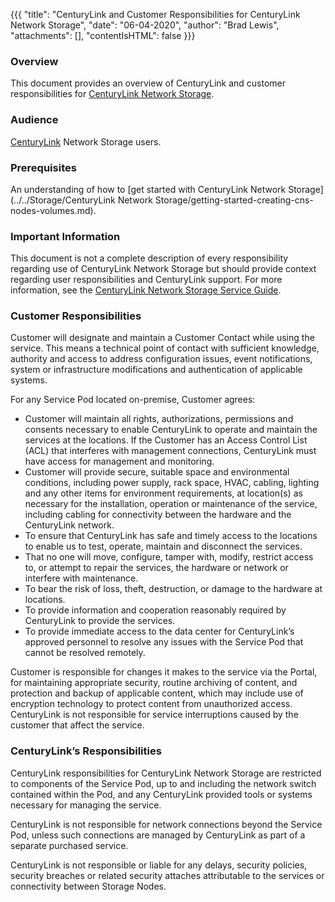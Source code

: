 {{{
  "title": "CenturyLink and Customer Responsibilities for CenturyLink Network Storage",
  "date": "06-04-2020",
  "author": "Brad Lewis",
  "attachments": [],
  "contentIsHTML": false
}}}

### Overview

This document provides an overview of CenturyLink and customer responsibilities for [CenturyLink Network Storage](https://www.ctl.io/centurylink-network-storage/).

### Audience

[CenturyLink](http://www.centurylink.com/) Network Storage users.

### Prerequisites

An understanding of how to [get started with CenturyLink Network Storage](../../Storage/CenturyLink Network Storage/getting-started-creating-cns-nodes-volumes.md).

### Important Information

This document is not a complete description of every responsibility regarding use of CenturyLink Network Storage but should provide context regarding user responsibilities and CenturyLink support. For more information, see the [CenturyLink Network Storage Service Guide](https://www.centurylink.com/asset/business/enterprise/service-guides/hosting/centurylink-network-storage-service-guide.pdf).

### Customer Responsibilities

Customer will designate and maintain a Customer Contact while using the service. This means a technical point of contact with sufficient knowledge, authority and access to address configuration issues, event notifications, system or infrastructure modifications and authentication of applicable systems.

For any Service Pod located on-premise, Customer agrees:

* Customer will maintain all rights, authorizations, permissions and consents necessary to enable CenturyLink to operate and maintain the services at the locations.
If the Customer has an Access Control List (ACL) that interferes with management connections, CenturyLink must have access for management and monitoring.
* Customer will provide secure, suitable space and environmental conditions, including power supply, rack space, HVAC, cabling, lighting and any other items for environment requirements, at location(s) as necessary for the installation, operation or maintenance of the service, including cabling for connectivity between the hardware and the CenturyLink network.
* To ensure that CenturyLink has safe and timely access to the locations to enable us to test, operate, maintain and disconnect the services.
* That no one will move, configure, tamper with, modify, restrict access to, or attempt to repair the services, the hardware or network or interfere with maintenance.
* To bear the risk of loss, theft, destruction, or damage to the hardware at locations.
* To provide information and cooperation reasonably required by CenturyLink to provide the services.
* To provide immediate access to the data center for CenturyLink’s approved personnel to resolve any issues with the Service Pod that cannot be resolved remotely.


Customer is  responsible for changes it makes to the service via the Portal, for maintaining appropriate security, routine archiving of content, and protection and backup of applicable content, which may include use of encryption technology to protect content from unauthorized access. CenturyLink is not responsible for service interruptions caused by the customer that affect the service.

### CenturyLink’s Responsibilities

CenturyLink responsibilities for CenturyLink Network Storage are restricted to components of the Service Pod, up to and including the network switch contained within the Pod, and any CenturyLink provided tools or systems necessary for managing the service.

CenturyLink is not responsible for network connections beyond the Service Pod, unless such connections are managed by CenturyLink as part of a separate purchased service.

CenturyLink is not responsible or liable for any delays, security policies, security breaches or related security attaches attributable to the services or connectivity between Storage Nodes.

